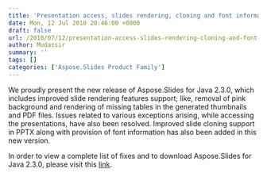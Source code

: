 ```yaml
---
title: 'Presentation access, slides rendering, cloning and font information issues have been resolved'
date: Mon, 12 Jul 2010 20:46:00 +0000
draft: false
url: /2010/07/12/presentation-access-slides-rendering-cloning-and-font-information-issues-have-been-resolved/
author: Mudassir
summary: ''
tags: []
categories: ['Aspose.Slides Product Family']
---
```


We proudly present the new release of Aspose.Slides for Java 2.3.0, which includes improved slide rendering features support; like, removal of pink background and rendering of missing tables in the generated thumbnails and PDF files. Issues related to various exceptions arising, while accessing the presentations, have also been resolved. Improved slide cloning support in PPTX along with provision of font information has also been added in this new version.

In order to view a complete list of fixes and to download Aspose.Slides for Java 2.3.0, please visit this [link][1].




[1]: http://www.aspose.com/community/files/72/java-components/aspose.slides-for-java/entry248190.aspx




